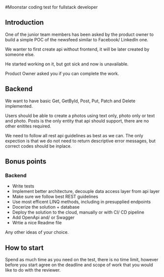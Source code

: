 #Moonstar coding test for fullstack developer

## Introduction

One of the junior team members has been asked by the product owner to build a simple POC of the newsfeed similar to Facebook/ LinkedIn one.

We wanter to first create api without frontend, it will be later created by someone else.

He started working on it, but got sick and now is unavailable.

Product Owner asked you if you can complete the work.

## Backend

We want to have basic Get, GetById, Post, Put, Patch and Delete implemented.

Users should be able to create a photos using text only, photo only or text and photo. Posts is the only entity that api should support, there are no other enitites required.

We need to follow all rest api guidelines as best as we can. The only expection is that we do not need to return descriptive error messages, but correct codes should be inplace.

## Bonus points

### Backend

- Write tests
- Implement better architecture, decouple data access layer from api layer
- Make sure we follow best REST guidelines
- Use most efficent LINQ methods, including in presupplied endpoints
- Docerize the solution + database
- Deploy the solution to the cloud, manually or with CI/ CD pipeline
- Add OpenApi and/ or Swagger
- Wrtie a nice Readme file

Any other ideas of your choice.

## How to start

Spend as much time as you need on the test, there is no time limit, however before you start agree on the deadline and scope of work that you would like to do with the reviewer.
